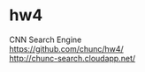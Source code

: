 hw4
===

CNN Search Engine
<br>
https://github.com/chunc/hw4/
<br>
http://chunc-search.cloudapp.net/
